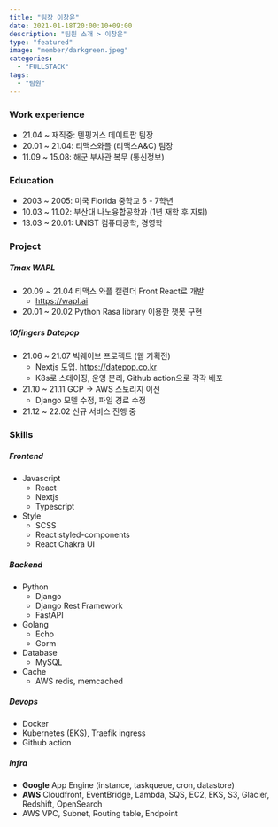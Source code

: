 ```yaml
---
title: "팀장 이창윤"
date: 2021-01-18T20:00:10+09:00
description: "팀원 소개 > 이창윤"
type: "featured"
image: "member/darkgreen.jpeg"
categories: 
  - "FULLSTACK"
tags:
  - "팀원"
---
```


### Work experience

 - 21.04 ~ 재직중: 텐핑거스 데이트팝 팀장
 - 20.01 ~ 21.04: 티맥스와플 (티맥스A&C) 팀장
 - 11.09 ~ 15.08: 해군 부사관 복무 (통신정보)


### Education
 - 2003 ~ 2005: 미국 Florida 중학교 6 - 7학년
 - 10.03 ~ 11.02: 부산대 나노융합공학과 (1년 재학 후 자퇴)
 - 13.03 ~ 20.01: UNIST 컴퓨터공학, 경영학

### Project

##### Tmax WAPL
 - 20.09 ~ 21.04 티맥스 와플 캘린더 Front React로 개발
   - https://wapl.ai
 - 20.01 ~ 20.02 Python Rasa library 이용한 챗봇 구현

##### 10fingers Datepop
 - 21.06 ~ 21.07 빅웨이브 프로젝트 (웹 기획전)
   - Nextjs 도입. https://datepop.co.kr
   - K8s로 스테이징, 운영 분리, Github action으로 각각 배포
 - 21.10 ~ 21.11 GCP -> AWS 스토리지 이전
   - Django 모델 수정, 파일 경로 수정
 - 21.12 ~ 22.02 신규 서비스 진행 중

### Skills

##### Frontend
  - Javascript
    - React
    - Nextjs
    - Typescript
  - Style
    - SCSS
    - React styled-components
    - React Chakra UI

##### Backend
  - Python
    - Django
    - Django Rest Framework
    - FastAPI
  - Golang
    - Echo
    - Gorm
  - Database
    - MySQL
  - Cache
    - AWS redis, memcached

##### Devops
  - Docker
  - Kubernetes (EKS), Traefik ingress
  - Github action

##### Infra
  - **Google** App Engine (instance, taskqueue, cron, datastore)
  - **AWS** Cloudfront, EventBridge, Lambda, SQS, EC2, EKS, S3, Glacier, Redshift, OpenSearch
  - AWS VPC, Subnet, Routing table, Endpoint